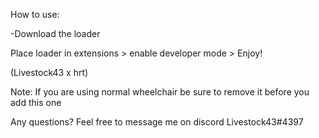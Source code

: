 How to use:

-Download the loader


Place loader in extensions > enable developer mode > Enjoy!


(Livestock43 x hrt)


Note: If you are using normal wheelchair be sure to remove it before you add this one






Any questions? Feel free to message me on discord
Livestock43#4397
